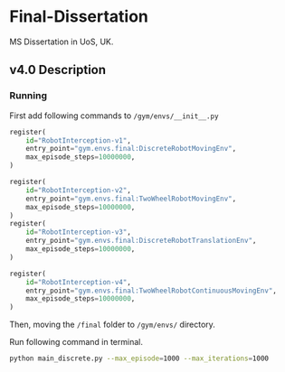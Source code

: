 # Final-Dissertation
MS Dissertation in UoS, UK.
## v4.0 Description
### Running
First add following commands to `/gym/envs/__init__.py`

```python
register(
    id="RobotInterception-v1",
    entry_point="gym.envs.final:DiscreteRobotMovingEnv",
    max_episode_steps=10000000,
)

register(
    id="RobotInterception-v2",
    entry_point="gym.envs.final:TwoWheelRobotMovingEnv",
    max_episode_steps=10000000,
)
register(
    id="RobotInterception-v3",
    entry_point="gym.envs.final:DiscreteRobotTranslationEnv",
    max_episode_steps=10000000,
)

register(
    id="RobotInterception-v4",
    entry_point="gym.envs.final:TwoWheelRobotContinuousMovingEnv",
    max_episode_steps=10000000,
)
```

Then, moving the `/final` folder to `/gym/envs/` directory.

Run following command in terminal.

``` bash
python main_discrete.py --max_episode=1000 --max_iterations=1000
```
